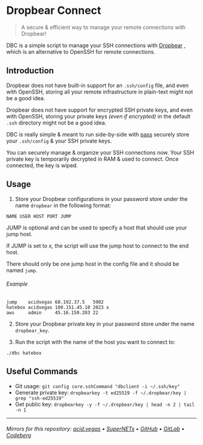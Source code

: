 # Dropbear Connect
> A secure & efficient way to manage your remote connections with Dropbear!

DBC is a simple script to manage your SSH connections with [Dropbear](https://github.com/mkj/dropbear)
, which is an alternative to OpenSSH for remote connections.

## Introduction
Dropbear does not have built-in support for an `.ssh/config` file, and even with OpenSSH, storing all your remote infrastructure in plain-text might not be a good idea.

Dropbear does not have support for encrypted SSH private keys, and even with OpenSSH, storing your private keys *(even if encrypted)* in the default `.ssh` directory might not be a good idea.

DBC is really simple & meant to run side-by-side with [pass](https://github.com/acidvegas/pass) securely store your `.ssh/config` & your SSH private keys.

You can securely manage & organize your SSH connections now. Your SSH private key is temporarily decrypted in RAM & used to connect. Once connected, the key is wiped.

## Usage
1. Store your Dropbear configurations in your password store under the name `dropbear` in the following format:

```
NAME USER HOST PORT JUMP
```

JUMP is optional and can be used to specify a host that should use your jump host.

If JUMP is set to x, the script will use the jump host to connect to the end host.

There should only be one jump host in the config file and it should be named `jump`.

###### Example
```
jump    acidvegas 68.192.37.5   5902
hatebox acidvegas 100.151.45.10 2023 x
aws     admin     45.16.150.203 22
```

2. Store your Dropbear private key in your password store under the name `dropbear_key`.

3. Run the script with the name of the host you want to connect to:

```shell
./dbc hatebox
```

## Useful Commands

- Git usage: `git config core.sshCommand "dbclient -i ~/.ssh/key"`
- Generate private key: `dropbearkey -t ed25519 -f ~/.dropbear/key | grep "ssh-ed25519"`
- Get public key: `dropbearkey -y -f ~/.dropbear/key | head -n 2 | tail -n 1`

___

###### Mirrors for this repository: [acid.vegas](https://git.acid.vegas/eris) • [SuperNETs](https://git.supernets.org/acidvegas/eris) • [GitHub](https://github.com/acidvegas/eris) • [GitLab](https://gitlab.com/acidvegas/eris) • [Codeberg](https://codeberg.org/acidvegas/eris)
